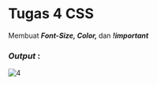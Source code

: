 # Tugas 4 CSS

Membuat <b><i>Font-Size, Color, </i></b> dan <b><i>!important</i></b>

<h3><i>Output </i>:</h3>

![4](https://user-images.githubusercontent.com/92837751/183271572-81aea387-9632-4460-a289-312c38b7a1d3.jpg)
